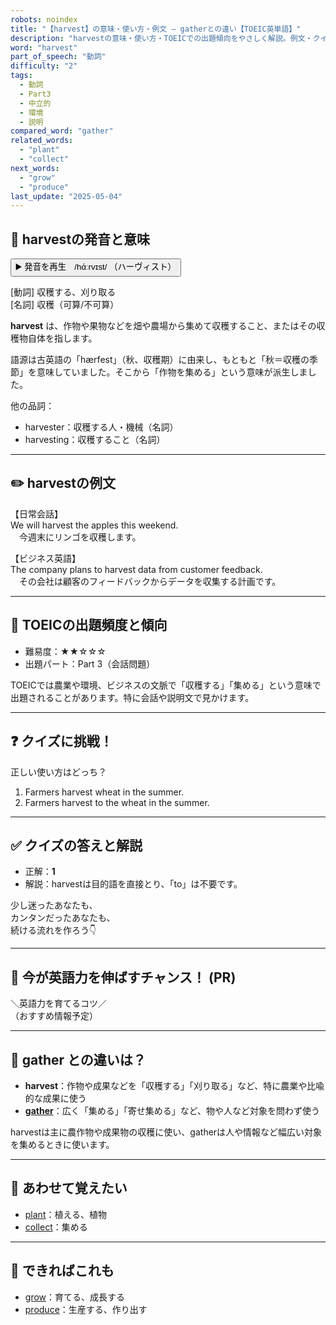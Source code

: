 ```yaml
---
robots: noindex
title: "【harvest】の意味・使い方・例文 ― gatherとの違い【TOEIC英単語】"
description: "harvestの意味・使い方・TOEICでの出題傾向をやさしく解説。例文・クイズ付きでgatherとの違いもわかりやすく学べます。"
word: "harvest"
part_of_speech: "動詞"
difficulty: "2"
tags:
  - 動詞
  - Part3
  - 中立的
  - 環境
  - 説明
compared_word: "gather"
related_words:
  - "plant"
  - "collect"
next_words:
  - "grow"
  - "produce"
last_update: "2025-05-04"
---
```


## 🔰 harvestの発音と意味

<button class="play-audio" onclick="playTTS('harvest')">
  <span class="play-audio-main">
    ▶️ 発音を再生　/hɑ́ːrvɪst/
  </span>
  <span class="play-audio-sub">
    （ハーヴィスト）
  </span>
</button>

[動詞] 収穫する、刈り取る  
[名詞] 収穫（可算/不可算）

**harvest** は、作物や果物などを畑や農場から集めて収穫すること、またはその収穫物自体を指します。

語源は古英語の「hærfest」（秋、収穫期）に由来し、もともと「秋＝収穫の季節」を意味していました。そこから「作物を集める」という意味が派生しました。

他の品詞：  
- harvester：収穫する人・機械（名詞）
- harvesting：収穫すること（名詞）

---

## ✏️ harvestの例文

【日常会話】  
We will harvest the apples this weekend.  
　今週末にリンゴを収穫します。

【ビジネス英語】  
The company plans to harvest data from customer feedback.  
　その会社は顧客のフィードバックからデータを収集する計画です。

---

## 🎯 TOEICの出題頻度と傾向

- 難易度：★★☆☆☆
- 出題パート：Part 3（会話問題）

TOEICでは農業や環境、ビジネスの文脈で「収穫する」「集める」という意味で出題されることがあります。特に会話や説明文で見かけます。

---

## ❓ クイズに挑戦！

正しい使い方はどっち？

1. Farmers harvest wheat in the summer.  
2. Farmers harvest to the wheat in the summer.

---

## ✅ クイズの答えと解説

- 正解：**1**
- 解説：harvestは目的語を直接とり、「to」は不要です。

少し迷ったあなたも、  
カンタンだったあなたも、  
続ける流れを作ろう👇️

---

## 🚀 今が英語力を伸ばすチャンス！ (PR)

<div class="info-center">
＼英語力を育てるコツ／<br>  
（おすすめ情報予定）
</div>

---

## 🤔  gather との違いは？

- **harvest**：作物や成果などを「収穫する」「刈り取る」など、特に農業や比喩的な成果に使う
- **[gather](/word/gather)**：広く「集める」「寄せ集める」など、物や人など対象を問わず使う

harvestは主に農作物や成果物の収穫に使い、gatherは人や情報など幅広い対象を集めるときに使います。

---

## 🧩 あわせて覚えたい

- [plant](/word/plant)：植える、植物
- [collect](/word/collect)：集める

---

## 📖 できればこれも

- [grow](/word/grow)：育てる、成長する
- [produce](/word/produce)：生産する、作り出す

<!-- cvid: aid26_bid04 -->
